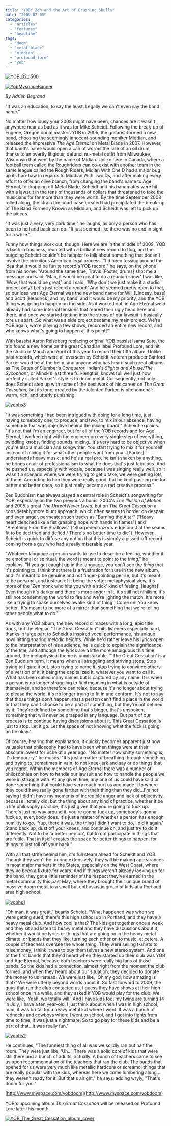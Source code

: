 ```yaml
---
title: "YOB: Zen and the Art of Crushing Skulls"
date: "2009-07-03"
categories: 
  - "articles"
  - "features"
  - "headline"
tags: 
  - "doom"
  - "metal-blade"
  - "middian"
  - "profound-lore"
  - "yob"
---
```


[![YOB_02_1500](http://www.hellbound.ca/wp-content/uploads/2009/07/YOB_02_1500-300x202.jpg "YOB_02_1500")](http://www.hellbound.ca/wp-content/uploads/2009/07/YOB_02_1500.jpg)

[![YobMyspaceBanner](http://www.hellbound.ca/wp-content/uploads/2009/07/YobMyspaceBanner1-300x124.jpg "YobMyspaceBanner")](http://www.hellbound.ca/wp-content/uploads/2009/07/YobMyspaceBanner1.jpg)

_By Adrien Begrand_

"It was an education, to say the least. Legally we can't even say the band name."

No matter how lousy your 2008 might have been, chances are it wasn't anywhere near as bad as it was for Mike Scheidt. Following the break-up of Eugene, Oregon doom masters YOB in 2005, the guitarist formed a new band, choosing the seemingly innocent-sounding moniker Middian, and released the impressive _The Age Eternal_ on Metal Blade in 2007. However, that band's name would open a can of worms the size of an oil drum, thanks to an overtly litigious, defunct nu-metal outfit from Milwaukee, Wisconsin that went by the name of Midian. Unlike here in Canada, where a football team called the Roughriders can co-exist with another team in the same league called the Rough Riders, Midian With One D had a major bug up its hoo-haw in regards to Middian With Two Ds, and after making every effort to offer an olive branch, from changing the band's name to Age Eternal, to dropping off Metal Blade, Scheidt and his bandmates were hit with a lawsuit in the tens of thousands of dollars that threatened to take the musicians for far more than they were worth. By the time September 2008 rolled along, the strain the court case created had precipitated the break-up of The Band Formerly Known as Middian, and Scheidt was left to pick up the pieces.

"It was just a very, very dark time," he laughs, as only a person who has been to hell and back can do. "It just seemed like there was no end in sight for a while."

Funny how things work out, though. Here we are in the middle of 2009, YOB is back in business, reunited with a brilliant new record to flog, and the outgoing Scheidt couldn't be happier to talk about something that doesn't involve the circuitous American legal process. "I'd been tossing around the idea that it would be fun to record a YOB record," he says, on the phone from his home. "Around the same time, Travis \[Foster, drums\] shot me a message and said, 'Man, it would be great to do a reunion show.' I was like, 'Wow, that would be great,' and I said, 'Why don't we just make it a studio project only? Let's just record a record.' And he seemed pretty open to that, so our idea was Age Eternal was the new band name for Will \[Lindsay, bass\] and Scott \[Headrick\] and my band, and it would be my priority, and the YOB thing was going to happen on the side. As it worked out, in Age Eternal we'd already had some internal tensions that reared their ugly head here and there, and once we started getting into the stress of our lawsuit it basically tore us apart…So what was a side project became my main project. We're YOB again, we're playing a few shows, recorded an entire new record, and who knows what's going to happen at this point?"

With bassist Aaron Reiseberg replacing original YOB bassist Isamu Sato, the trio found a new home on the great Canadian label Profound Lore, and hit the studio in March and April of this year to record their fifth album. Unlike past records, which were all overseen by Scheidt, veteran producer Sanford Parker would be at the helm, and anyone who has heard such great albums as The Gates of Slumber's _Conqueror_, Indian's _Slights and Abuse/The Sycophant_, or Minsk's last three full-lengths, knows full well just how perfectly suited Parker's style is to doom metal. Consequently, not only does Scheidt step up with some of the best work of his career on _The Great Cessation_, but its tone, created by the talented Parker, is phenomenal: warm, rich, and utterly punishing.

[![yobhs3](http://www.hellbound.ca/wp-content/uploads/2009/07/yobhs3-199x300.jpg "yobhs3")](http://www.hellbound.ca/wp-content/uploads/2009/07/yobhs3.jpg)

"It was something I had been intrigued with doing for a long time, just having somebody one, to produce, and two, to mix in our absence, having somebody that was objective behind the mixing board," Scheidt explains. "It's not that I'm an engineer, but for all of the YOB records and for Age Eternal, I worked right with the engineer on every single step of everything, twiddling knobs, finding sounds, mixing…it's very hard to be objective when you're also a musician and songwriter. You start trying to mix it for yourself instead of mixing it for what other people want from you...\[Parker\] understands heavy music, and he's a real pro, he isn't shaken by anything, he brings an air of professionalism to what he does that's just fabulous. And he pushed us, especially with vocals, because I was singing really well, so it wasn't a scenario where we were trying to get _a_ take, we were getting lots of them. According to him they were really good, but he kept pushing me for better and better ones, so it just really became a rad creative process."

Zen Buddhism has always played a central role in Scheidt's songwriting for YOB, especially on the two previous albums, 2004's _The Illusion of Motion_ and 2005's great _The Unreal Never Lived_, but on _The Great Cessation_ a considerably more blunt approach, which often seems to border on despair and even anger, permeates such tracks as "Burning the Altar" ("Heavy heart clenched like a fist grasping hope with hands in flames") and "Breathing From the Shallows" ("Sharpened razor's edge burst at the seams fit to be tied tried and defied / There's no better time to die"). However, Scheidt is quick to diffuse any notion that this is simply a pissed-off record coming from a guy who had a really miserable year.

"Whatever language a person wants to use to describe a feeling, whether it be emotional or spiritual, the word is meant to point to the _thing_," he explains. "If you get caught up in the language, you don't see the _thing_ that it's pointing to. I think that there is a frustration for sure in the new album, and it's meant to be genuine and not finger-pointing per se, but it's meant to be personal, and instead of it being the softer metaphysical view, it's more of the 'Zen monk who hits you with a stick' kind of feeling. \[laughs\] Even though it's darker and there is more anger in it, it's still not nihilism, it's still not condemning the world to fire and we're lighting the match. It's more like a trying to shake ourselves awake kind of thing. 'Come on! You know better.' It's meant to be more of a mirror than something that we're telling other people what to do."

As with any YOB album, the new record climaxes with a long, epic title track, but the elegiac "The Great Cessation" hits listeners especially hard, thanks in large part to Scheidt's inspired vocal performance, his unique howl hitting soaring melodic heights. While he'd rather leave his lyrics open to the interpretation of his audience, he is quick to explain the significance of the title, and although the lyrics are a little more ambiguous this time around, the metaphysical theme is unmistakable. "'The Great Cessation' is a Zen Buddism term, it means when all struggling and striving stops. Stop trying to figure it out, stop trying to name it, stop trying to convince others of a version of it, it being the capitalized It, whatever you want to call It. What has been called many names but is captured by any name. It is when a person is no longer struggling to find meaning in what is outside of themselves, and so therefore can relax, because it's no longer about trying to please the world, it's no longer trying to fit in and conform. It's not to say that those things don't happen, that a person can't find a place in the world or that they can't choose to be a part of something, but they're not defined by it. They're defined by something that's bigger, that's unspoken, something that will never be grasped in any language. But part of our process is to continue having discussions about it. This Great Cessation is just to stop. Let it go. Let the space of not knowing what the fuck is going on be okay."

Of course, hearing that explanation, it quickly becomes apparent just how valuable that philosophy had to have been when things were at their absolute lowest for Scheidt a year ago. "No matter how shitty something is, it's temporary," he muses. "It's just a matter of breathing through something and trying to, sometimes in vain, to not knee-jerk and say or do things that you regret. Within the members of Age Eternal there was a number of philosophies on how to handle our lawsuit and how to handle the people we were in struggle with. At any given time, any one of us could have said or done something that could have very much hurt us and made it to where they could have really gone farther with their thing than they did…I'm not saying I didn't have my moments of incredible anger and lack of objectivity, because I totally did, but the thing about any kind of practice, whether it be a life philosophy practice, it's just given that you're going to fuck up. There's just no way around it, you're gonna fuck up, somebody's gonna fuck up, everybody does. It's just a matter of whether a person has enough humility to go, 'Yup, there it was, the thing I didn't want to do, I did it again.' Stand back up, dust off your knees, and continue on, and just try to do it differently. Not to be 'a better person', but to not participate in things that are futile. That in itself creates the space for better things to happen, for things to just roll off your back."

With all that strife behind him, it's full steam ahead for Scheidt and YOB. Though they won't be touring extensively, they will be making appearances in most major markets in the States, especially on the West Coast, where they've been a fixture for years. And if things weren't already looking up for the band, they got a little reminder of the respect they've earned in the metal community this past May, where they brought their unique brand of massive doom metal to a small but enthusiastic group of kids at a Portland area high school.

[![yobhs1](http://www.hellbound.ca/wp-content/uploads/2009/07/yobhs1-300x199.jpg "yobhs1")](http://www.hellbound.ca/wp-content/uploads/2009/07/yobhs1.jpg)

"Oh man, it was great," beams Scheidt. "What happened was when we were getting sued, there's this high school up in Portland, and they have a heavy metal club. And how cool is that? The kids get together once a week and they sit and listen to heavy metal and they have discussions about it, whether it would be lyrics or things that are going on in the heavy metal climate, or bands that they like, turning each other on to music, et cetera. A couple of teachers oversee the whole thing. They were selling t-shirts to raise money; I think it was to buy themselves a new stereo system. And one of the first bands that they'd heard when they started up their club was YOB and Age Eternal, because both teachers were really big fans of those bands. So the kids had a connection, almost right from the moment the club formed, and when they heard about our situation, they decided to donate the money to us instead. We were just like, 'Oh my god, how amazing is that?' We were utterly beyond words about it. So fast forward to 2009, the guys that run the club contacted us. I guess they have shows at their high school once in a while, and they asked if YOB would play for the club. We were like, 'Yeah, we totally will.' And I have kids too, my twins are turning 14 in July, I have a ten year-old, I just think about when I was in high school, man, it was brutal for a heavy metal kid where I went. It was a bunch of rednecks and cowboys where I went to school, and I got into fights from time to time, it was just a nightmare. So to go play for these kids and be a part of that…it was really fun."

[![yobhs2](http://www.hellbound.ca/wp-content/uploads/2009/07/yobhs2-300x193.jpg "yobhs2")](http://www.hellbound.ca/wp-content/uploads/2009/07/yobhs2.jpg)

He continues, "The funniest thing of all was we solidly ran out half the room. They were just like, 'Uh…' There was a solid core of kids that were still there and a bunch of adults, actually. A bunch of teachers came to see us upon recommendation of the teachers that ran the club. The bands that opened for us were very much like metallic hardcore or screamo, things that are really popular with the kids, whereas here we come lumbering along…they weren't ready for it. But that's alright," he says, adding wryly, "That's doom for you."

[http://www.myspace.com/yobdoom](http://www.myspace.com/yobdoom)

YOB's upcoming album _The Great Cessation_ will be released on Profound Lore later this month.

[![YOB_The_Great_Cessation_album_cover](http://www.hellbound.ca/wp-content/uploads/2009/07/YOB_The_Great_Cessation_album_cover-300x300.jpg "YOB_The_Great_Cessation_album_cover")](http://www.hellbound.ca/wp-content/uploads/2009/07/YOB_The_Great_Cessation_album_cover.jpg)
